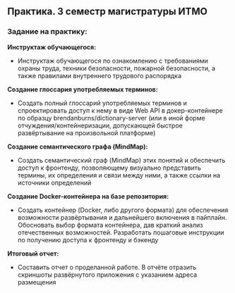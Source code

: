 ## Практика. 3 семестр магистратуры ИТМО

### **Задание на практику:**

**Инструктаж обучающегося:**

- Инструктаж обучающегося по ознакомлению с требованиями охраны труда, техники безопасности, пожарной безопасности, а также правилами внутреннего трудового распорядка

**Создание глоссария употребляемых терминов:**

- Создать полный глоссарий употребляемых терминов и спроектировать доступ к нему в виде  Web API в докер-контейнере по образцу brendanburns/dictionary-server (или в иной форме отчуждения/контейнеризации, допускающей быстрое развёртывание на произвольной платформе)

**Создание семантического графа (MindMap):**

- Создать семантический граф (MindMap) этих понятий и обеспечить доступ к фронтенду, позволяющему визуально представить термины, их определения и связи между ними, а также ссылки на источники определений

**Создание Docker-контейнера на базе репозитория:**

- Создать контейнер (Docker, либо другого формата) для обеспечения возможности развёртывания и дальнейшего включения в пайплайн. Обосновать выбор формата контейнера, дав краткий анализ отечественных возможностей. Разработать пошаговые инструкции по получению доступа к фронтенду и бэкенду

**Итоговый отчет:**

- Составить отчет о проделанной работе. В отчёте отразить скриншоты развёрнутого приложения с указанием адреса размещения
